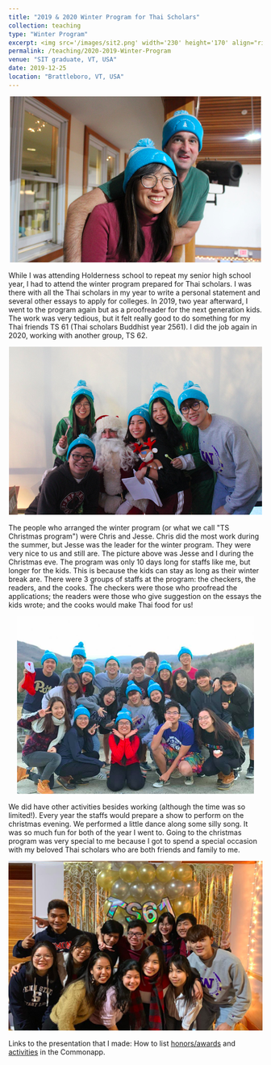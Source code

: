 ```yaml
---
title: "2019 & 2020 Winter Program for Thai Scholars"
collection: teaching
type: "Winter Program"
excerpt: <img src='/images/sit2.png' width='230' height='170' align="right" hspace="20"> While I was attending Holderness school to repeat my senior high school year, I had to attend the winter program prepared for Thai scholars. I was there with all the Thai scholars in my year to write a personal statement and several other essays to apply for colleges. In 2019, two year afterward, I went to the program again but as a proofreader for the next generation kids. Here are some quick links to the presentations about how to list [honors/awards](https://drive.google.com/file/d/1sVsCDP0ytKitZeydRZ-xPFvhKVrYbLXr/view?usp=sharing) and [activities](https://drive.google.com/file/d/1bgMDyHT-XqA90M6zHmGellevF_4O46dI/view?usp=sharing) in the Commonapp.
permalink: /teaching/2020-2019-Winter-Program
venue: "SIT graduate, VT, USA"
date: 2019-12-25
location: "Brattleboro, VT, USA"
---
```


<p align="center">
  <img src="/images/sit1.png">
</p>

While I was attending Holderness school to repeat my senior high school year, I had to attend the winter program prepared for Thai scholars. I was there with all the Thai scholars in my year to write a personal statement and several other essays to apply for colleges. In 2019, two year afterward, I went to the program again but as a proofreader for the next generation kids. The work was very tedious, but it felt really good to do something for my Thai friends TS 61 (Thai scholars Buddhist year 2561). I did the job again in 2020, working with another group, TS 62. 

<p align="center">
  <img src="/images/sit2.png">
</p>


The people who arranged the winter program (or what we call "TS Christmas program") were Chris and Jesse. Chris did the most work during the summer, but Jesse was the leader for the winter program. They were very nice to us and still are. The picture above was Jesse and I during the Christmas eve. The program was only 10 days long for staffs like me, but longer for the kids. This is because the kids can stay as long as their winter break are. There were 3 groups of staffs at the program: the checkers, the readers, and the cooks. The checkers were those who proofread the applications; the readers were those who give suggestion on the essays the kids wrote; and the cooks would make Thai food for us! 

<p align="center">
  <img src="/images/sit3.png">
</p>

We did have other activities besides working (although the time was so limited!). Every year the staffs would prepare a show to perform on the christmas evening. We performed a little dance along some silly song. It was so much fun for both of the year I went to. Going to the christmas program was very special to me because I got to spend a special occasion with my beloved Thai scholars who are both friends and family to me. 

<p align="center">
  <img src="/images/sit4.png">
</p>

Links to the presentation that I made: How to list [honors/awards](https://drive.google.com/file/d/1sVsCDP0ytKitZeydRZ-xPFvhKVrYbLXr/view?usp=sharing) and [activities](https://drive.google.com/file/d/1bgMDyHT-XqA90M6zHmGellevF_4O46dI/view?usp=sharing) in the Commonapp.


